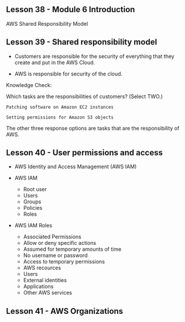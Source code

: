 ## Lesson 38 - Module 6 Introduction

AWS Shared Responsibility Model

## Lesson 39 - Shared responsibility model

- Customers are responsible for the security of everything that they create and put in the AWS Cloud.

- AWS is responsible for security of the cloud.

Knowledge Check:

Which tasks are the responsibilities of customers? (Select TWO.)

    Patching software on Amazon EC2 instances

    Setting permissions for Amazon S3 objects

The other three response options are tasks that are the responsibility of AWS.

## Lesson 40 - User permissions and access

- AWS Identity and Access Management (AWS IAM)

- AWS IAM

  - Root user
  - Users
  - Groups
  - Policies
  - Roles

- AWS IAM Roles
  - Associated Permissions
  - Allow or deny specific actions
  - Assumed for temporary amounts of time
  - No username or password
  - Access to temporary permissions
  - AWS recources
  - Users
  - External identities
  - Applications
  - Other AWS services

## Lesson 41 - AWS Organizations

